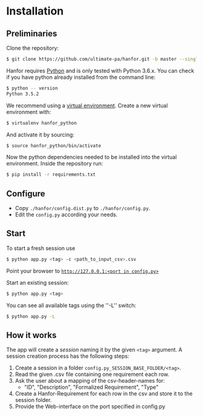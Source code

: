 <h1>Installation</h1>

## Preliminaries
Clone the repository:
```bash
$ git clone https://github.com/ultimate-pa/hanfor.git -b master --single-branch /your/hanfor/destination 
```

Hanfor requires [Python](https://www.python.org/) and is only tested with Python 3.6.x.
You can check if you have python already installed from the command line:
```bash
$ python -- version
Python 3.5.2
```

We recommend using a [virtual environment](https://virtualenv.pypa.io/en/latest/installation/). Create a new virtual environment with: 
```bash
$ virtualenv hanfor_python 
```
And activate it by sourcing:
```bash
$ source hanfor_python/bin/activate
```

Now the python dependencies needed to be installed into the virtual environment.
Inside the repository run:
```bash
$ pip install -r requirements.txt
```

## Configure
* Copy `./hanfor/config.dist.py` to `./hanfor/config.py`.
* Edit the `config.py` according your needs.

## Start
To start a fresh session use
```bash
$ python app.py <tag> -c <path_to_input_csv>.csv
```
    
Point your browser to [`http://127.0.0.1:<port in config.py>`](http://127.0.0.1:5000)

Start an existing session:
```bash
$ python app.py <tag>
```

You can see all available tags using the ''-L'' switch:
```bash
$ python app.py -L
```

## How it works
The app will create a *session* naming it by the given `<tag>` argument.
A session creation process has the following steps:

 1. Create a session in a folder `config.py_SESSION_BASE_FOLDER/<tag>`.
 2. Read the given .csv file containing one requirement each row.
 3. Ask the user about a mapping of the csv-header-names for:
    * "ID", "Description", "Formalized Requirement", "Type"
 4. Create a Hanfor-Requirement for each row in the csv and store it to the session folder.
 5. Provide the Web-interface on the port specified in config.py


